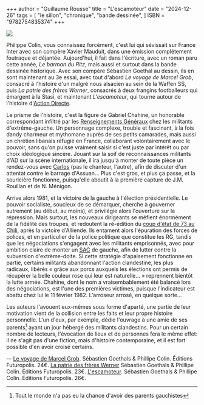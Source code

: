 +++
author = "Guillaume Rousse"
title = "L'escamoteur"
date = "2024-12-26"
tags = [
    "le sillon", "chronique", "bande dessinée",
]
ISBN = "9782754835374"
+++

![](/images/l-escamoteur.jpg)

Philippe Colin, vous connaissez forcément, c'est lui qui sévissait sur France
Inter avec son compère Xavier Mauduit, dans une émission complétement foutraque
et déjantée. Aujourd'hui, il fait dans l'écriture, avec un roman paru cette
année, <em>Le barman du Ritz</em>, mais aussi et surtout dans la bande dessinée
historique. Avec son compère Sébastien Goethal au dessin, ils en sont
maintenant au 3e essai, avec tout d'abord <em>Le voyage de Marcel Grob</em>,
consacré à l'histoire d'un malgré nous alsacien au sein de la Waffen SS, puis
<em>La patrie des frères Werner</em>, consacrés à deux frangins footballeurs
qui émargent à la Stasi, et maintenant <em>L'escamoteur</em>, qui tourne autour
de l'histoire d'[Action Directe](https://fr.wikipedia.org/wiki/Action_directe).

Le prisme de l'histoire, c'est la figure de Gabriel Chahine, un honorable
correspondant infiltré par les [Renseignements
Généraux](https://fr.wikipedia.org/wiki/Direction_centrale_des_Renseignements_g%C3%A9n%C3%A9raux)
chez les militants d'extrême-gauche. Un personnage complexe, trouble et
fascinant, à la fois dandy charmeur et mythomane auprès de ses petits
camarades, mais aussi un chrétien libanais réfugié en France, collaborant
volontairement avec le pouvoir, sans qu'on puisse vraiment saisir si c'est
juste par intérêt ou par choix idéologique sincère. Jouant sur la soif de
reconnaissances militants d'AD sur la scène internationale, il ira jusqu'à
monter de toute pièce un rendez-vous avec
[Carlos](https://fr.wikipedia.org/wiki/Ilich_Ram%C3%ADrez_S%C3%A1nchez) (pas le
chanteur, l'autre), afin de discuter d'un attentat contre le barrage
d'Assuan... Plus c'est gros, et plus ça passe, et la souricière fonctionne,
puisqu'elle aboutit à la première capture de J.M. Rouillan et de N. Ménigon.

Arrive alors 1981, et la victoire de la gauche à l'élection présidentielle. Le
pouvoir socialiste, soucieux de se démarquer, cherche à gouverner autrement (au
début, au moins), et privilégie alors l'ouverture sur la répression. Mais
surtout, les nouveaux dirigeants se méfient énormément de la fidélité des
troupes, et redoutent la ré-édition du [coup d'état de 73 au Chili](https://fr.wikipedia.org/wiki/Coup_d%27%C3%89tat_de_1973_au_Chili),
après la victoire d'Alliende. Ils entament alors l'épuration des forces de polices, et en particulier de la police politique que
constitue les RG, tandis que les négociations s'engagent avec les militants
emprisonnés, avec pour ambition claire de monter un [SAC](https://fr.wikipedia.org/wiki/Service_d%27action_civique) de gauche, afin de
lutter contre la subversion d'extrème-doite. Si cette stratégie d'apaisement
fonctionne en partie, certains militants abandonnant l'action clandestine, les
plus radicaux, libérés « grâce aux porcs auxquels les élections ont permis de
récupérer la belle couleur rose qui leur est naturelle… » reprennent bientôt la
lutte armée. Chahine, dont le nom a vraisembablement été balancé lors des négociations, est l'une des premières victimes, puisque l'indicateur est
abattu chez lui le 11 février 1982. L'arroseur arrosé, en quelque sorte...

Les auteurs l'avouent eux-mêmes sous forme d'aparté, une partie de leur
motivation vient de la collision entre les faits et leur propre histoire
personnelle. L'un d'eux, par exemple, dédie l'ouvrage à une amie de ses parents[^1]
ayant un jour hébergé des militants clandestins. Pour un certain nombre de
lecteurs, l'évocation de lieux et de personnes fera le même effet: il
ne s'agit pas d'une fiction, mais d'histoire contemporaine, et il est fort
possible d'en avoir croisé certains.

—
[Le voyage de Marcel Grob](https://www.babelio.com/livres/Goethals-Le-voyage-de-Marcel-Grob/1071833).  Sébastien Goethals & Phillipe Colin. Éditions Futuropolis. 24€.
[La patrie des frères Werner](https://www.babelio.com/livres/Goethals-La-patrie-des-freres-Werner/1235792) Sébastien Goethals & Phillipe Colin. Éditions Futuropolis. 23€.
[L'escamoteur](https://www.babelio.com/livres/Goethals-Lescamoteur/1666558).  Sébastien Goethals & Phillipe Colin. Éditions Futuropolis. 26€.

[^1]: Tout le monde n'a pas eu la chance d'avoir des parents gauchistes
